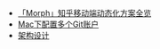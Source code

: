 - [「Morph」知乎移动端动态化方案全览](https://zhuanlan.zhihu.com/p/64968076)
- [Mac下配置多个Git账户](http://liugui.org/2018/09/03/Mac%E4%B8%8B%E9%85%8D%E7%BD%AE%E5%A4%9A%E4%B8%AAgit%E8%B4%A6%E6%88%B7/#more)
- [架构设计](https://github.com/skyming/Trip-to-iOS-Design-Patterns)

